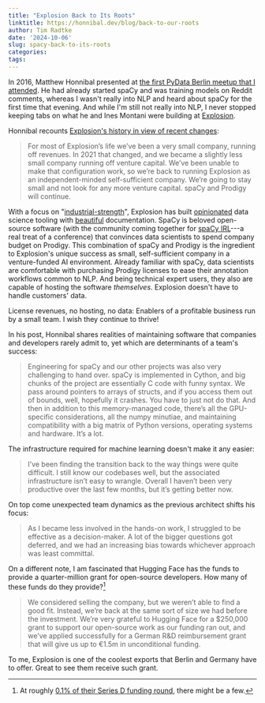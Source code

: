 ```yaml
---
title: "Explosion Back to Its Roots"
linktitle: https://honnibal.dev/blog/back-to-our-roots
author: Tim Radtke
date: '2024-10-06'
slug: spacy-back-to-its-roots
categories:
tags:
---
```


In 2016, Matthew Honnibal presented at [the first PyData Berlin meetup that I attended](https://www.meetup.com/pydata-berlin/events/228773954/). He had already started spaCy and was training models on Reddit comments, whereas I wasn't really into NLP and heard about spaCy for the first time that evening. And while I'm still not really into NLP, I never stopped keeping tabs on what he and Ines Montani were building at [Explosion](https://explosion.ai).

Honnibal recounts [Explosion's history in view of recent changes](https://honnibal.dev/blog/back-to-our-roots):

> For most of Explosion’s life we’ve been a very small company, running off revenues. In 2021 that changed, and we became a slightly less small company running off venture capital. We’ve been unable to make that configuration work, so we’re back to running Explosion as an independent-minded self-sufficient company. We’re going to stay small and not look for any more venture capital. spaCy and Prodigy will continue.

With a focus on "[industrial-strength](https://spacy.io)", Explosion has built [opinionated](https://github.com/explosion/thinc) data science tooling with [beautiful](https://prodi.gy) documentation. SpaCy is beloved open-source software (with the community coming together for [spaCy IRL](https://irl.spacy.io/2019/)---a real treat of a conference) that convinces data scientists to spend company budget on Prodigy. This combination of spaCy and Prodigy is the ingredient to Explosion's unique success as small, self-sufficient company in a venture-funded AI environment. Already familiar with spaCy, data scientists are comfortable with purchasing Prodigy licenses to ease their annotation workflows common to NLP. And being technical expert users, they also are capable of hosting the software *themselves*. Explosion doesn't have to handle customers' data.

License revenues, no hosting, no data: Enablers of a profitable business run by a small team. I wish they continue to thrive!

In his post, Honnibal shares realities of maintaining software that companies and developers rarely admit to, yet which are determinants of a team's success:

> Engineering for spaCy and our other projects was also very challenging to hand over. spaCy is implemented in Cython, and big chunks of the project are essentially C code with funny syntax. We pass around pointers to arrays of structs, and if you access them out of bounds, well, hopefully it crashes. You have to just not do that. And then in addition to this memory-managed code, there’s all the GPU-specific considerations, all the numpy minutiae, and maintaining compatibility with a big matrix of Python versions, operating systems and hardware. It’s a lot.

The infrastructure required for machine learning doesn't make it any easier:

> I’ve been finding the transition back to the way things were quite difficult. I still know our codebases well, but the associated infrastructure isn’t easy to wrangle. Overall I haven’t been very productive over the last few months, but it’s getting better now.

On top come unexpected team dynamics as the previous architect shifts his focus:

> As I became less involved in the hands-on work, I struggled to be effective as a decision-maker. A lot of the bigger questions got deferred, and we had an increasing bias towards whichever approach was least committal.

On a different note, I am fascinated that Hugging Face has the funds to provide a quarter-million grant for open-source developers. How many of these funds do they provide?[^1]

> We considered selling the company, but we weren’t able to find a good fit. Instead, we’re back at the same sort of size we had before the investment. We’re very grateful to Hugging Face for a $250,000 grant to support our open-source work as our funding ran out, and we’ve applied successfully for a German R&D reimbursement grant that will give us up to €1.5m in unconditional funding.

To me, Explosion is one of the coolest exports that Berlin and Germany have to offer. Great to see them receive such grant.

[^1]: At roughly [0.1% of their Series D funding round](https://techcrunch.com/2023/08/24/hugging-face-raises-235m-from-investors-including-salesforce-and-nvidia/), there might be a few.